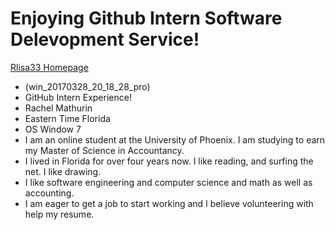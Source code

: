 # **Enjoying Github Intern Software Delevopment Service!**
[ Rlisa33 Homepage](https://github.com/Rlisa33/Rlisa33.github.io)
- (win_20170328_20_18_28_pro)
- GitHub Intern Experience!
- Rachel Mathurin
- Eastern Time Florida
- OS Window 7
- I am an online student at the University of Phoenix. I am studying to earn my Master of Science in Accountancy. 
- I lived in Florida for over four years now. I like reading, and surfing the net. I like drawing. 
- I like software engineering and computer science and math as well as accounting.
- I am eager to get a job to start working and I believe volunteering with help my resume.
